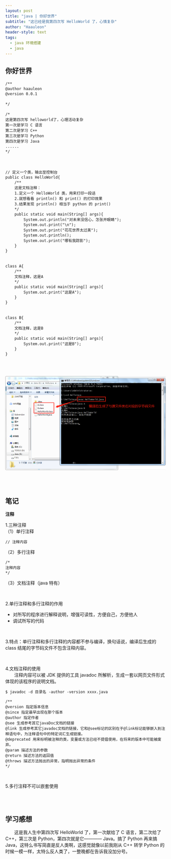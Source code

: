 ```yaml
---
layout: post
title: "java | 你好世界"
subtitle: "这已经是我第四次写 HelloWorld 了，心情复杂"
author: "Haauleon"
header-style: text
tags:
  - java 环境搭建
  - java
---
```



## 你好世界
```
/**
@author haauleon
@version 0.0.1

*/

/*
这是第四次写 helloworld了，心理活动复杂
第一次是学习 C 语言
第二次是学习 C++
第三次是学习 Python
第四次是学习 Java
......
*/



// 定义一个类，输出至控制台
public class HelloWorld{
    /**
    这是文档注释：
    1.定义一个 HelloWorld 类，用来打印一段话
    2.就想看看 println() 和 print() 的打印效果
    3.结果发现 println() 相当于 python 的 print()
    */
    public static void main(String[] args){
        System.out.println("对未来没信心，怎张开眼睛");
        System.out.print("\n");
        System.out.print("花花世界太过美");
        System.out.println();
        System.out.print("哪有我踪影");
    }
}


class A{
    /**
    文档注释，这是A
    */
    public static void main(String[] args){
        System.out.print("这是A");
    }
}


class B{
    /**
    文档注释，这是B
    */
    public static void main(String[] args){
        System.out.print("这是B");
    }
}
```

<br><br>


![](\img\in-post\2020-09-01-java1-3\1.png)     

<br><br>

## 笔记
**注释**   

1.三种注释   
（1）单行注释   
```
// 注释内容
``` 
（2）多行注释   
```
/*
注释内容
*/
```
（3）文档注释（java 特有）  

<br>

2.单行注释和多行注释的作用     
* 对所写的程序进行解释说明，增强可读性，方便自己，方便他人    
* 调试所写的代码    

<br>

3.特点：单行注释和多行注释的内容都不参与编译，换句话说，编译后生成的 class 结尾的字节码文件不包含注释内容。   

<br>

4.文档注释的使用   
&emsp;&emsp;注释内容可以被 JDK 提供的工具 javadoc 所解析，生成一套以网页文件形式体现的该程序的说明文档。     

`$ javadoc -d 目录名 -author -version xxxx.java`

```
/**
@version 指定版本信息
@since 指定最早出现在那个版本
@author 指定作者
@see 生成参考其它javaDoc文档的链接
@link 生成参考其它javadoc文档的链接，它和@see标记的区别在于@link标记能够嵌入到注释语句中，为注释语句中的特定词汇生成链接。
@deprecated 用来标明被注释的类，变量或方法已经不提倡使用，在将来的版本中可能被废弃。
@param 描述方法的参数
@return 描述方法的返回值
@throws 描述方法抛出的异常，指明抛出异常的条件
*/
```

<br>

5.多行注释不可以嵌套使用

<br><br>

## 学习感想
&emsp;&emsp;这是我人生中第四次写 HelloWorld 了，第一次献给了 C 语言，第二次给了 C++，第三次是 Python，第四次就是它———— Java。搞了 Python 再来搞 Java，这特么书写简直是反人类啊，这感觉就像以前我刚从 C++ 转学 Python 的时候一模一样，太特么反人类了，一整晚都在告诉我没加分号。